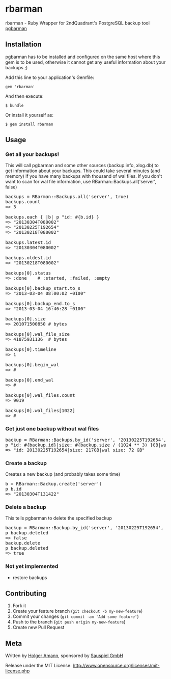 # rbarman

rbarman - Ruby Wrapper for 2ndQuadrant's PostgreSQL backup tool [pgbarman](http://pgbarman.org)

## Installation

pgbarman has to be installed and configured on the same host where this gem is to be used, otherwise it cannot get any useful information about your backups ;)


Add this line to your application's Gemfile:

    gem 'rbarman'

And then execute:

    $ bundle

Or install it yourself as:

    $ gem install rbarman

## Usage

### Get all your backups!

This will call pgbarman and some other sources (backup.info, xlog.db) to get information about your backups. This could take several minutes (and  memory) if you have many backups with thousand of wal files. If you don't want to scan for wal file information, use RBarman::Backups.all('server', false)

<pre>
backups = RBarman::Backups.all('server', true)
backups.count
=> 3

backups.each { |b| p "id: #{b.id} }
=> "20130304T080002"
=> "20130225T192654"
=> "20130218T080002"

backups.latest.id
=> "20130304T080002"

backups.oldest.id
=> "20130218T080002"

backups[0].status
=> :done    # :started, :failed, :empty

backups[0].backup_start.to_s
=> "2013-03-04 08:00:02 +0100"

backups[0].backup_end.to_s
=> "2013-03-04 16:46:28 +0100"

backups[0].size
=> 201071500850 # bytes

backups[0].wal_file_size
=> 41875931136  # bytes

backups[0].timeline
=> 1

backups[0].begin_wal
=> #<RBarman::WalFile:0x00000001a82720 @xlog="0000058F", @timeline="00000001", @segment="000000B0">

backups[0].end_wal
=> #<RBarman::WalFile:0x00000001a81780 @xlog="00000592", @timeline="00000001", @segment="000000A5">

backups[0].wal_files.count
=> 9019

backups[0].wal_files[1022]
=> #<RBarman::WalFile:0x00000001f629c0 @created=2013-03-05 01:42:14 +0100, @timeline="00000001", @size=4950960, @compress
ion=:bzip2, @xlog="00000597", @segment="0000009E">
</pre>

### Get just one backup without wal files

<pre>
backup = RBarman::Backups.by_id('server', '20130225T192654', false)
p "id: #{backup.id}|size: #{backup.size / (1024 ** 3) }GB|wal size: #{backup.wal_file_size / (1024 ** 3)} GB"
=> "id: 20130225T192654|size: 217GB|wal size: 72 GB"
</pre>

### Create a backup

Creates a new backup (and probably takes some time)

<pre>
b = RBarman::Backup.create('server')
p b.id
=> "20130304T131422"
</pre>

### Delete a backup

This tells pgbarman to delete the specified backup

<pre>
backup = RBarman::Backup.by_id('server', '20130225T192654', false)
p backup.deleted
=> false
backup.delete
p backup.deleted
=> true
</pre>

### Not yet implemented

* restore backups


## Contributing

1. Fork it
2. Create your feature branch (`git checkout -b my-new-feature`)
3. Commit your changes (`git commit -am 'Add some feature'`)
4. Push to the branch (`git push origin my-new-feature`)
5. Create new Pull Request


## Meta

Written by [Holger Amann](http://github.com/hamann), sponsored by [Sauspiel GmbH](https://www.sauspiel.de)

Release under the MIT License: http://www.opensource.org/licenses/mit-license.php


